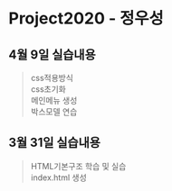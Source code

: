# Project2020 - 정우성
## 4월 9일 실습내용
> css적용방식 <br>
css초기화 <br>
메인메뉴 생성 <br>
박스모델 연습

## 3월 31일 실습내용
> HTML기본구조 학습 및 실습 <br>
index.html 생성

